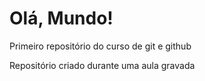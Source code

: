 # Olá, Mundo!
 Primeiro repositório do curso de git e github

Repositório criado durante uma aula gravada
